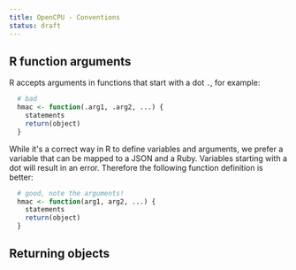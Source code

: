 ```yaml
---
title: OpenCPU - Conventions
status: draft
---
```


## R function arguments

R accepts arguments in functions that start with a dot `.`, for example:

``` R
  # bad
  hmac <- function(.arg1, .arg2, ...) {
    statements
    return(object)
  }
```

While it's a correct way
in R to define variables and arguments, we prefer a variable that can be mapped to a JSON and a Ruby. Variables starting
with a dot will result in an error. Therefore the following function definition is better:

``` R
  # good, note the arguments!
  hmac <- function(arg1, arg2, ...) {
    statements
    return(object)
  }
```

## Returning objects
